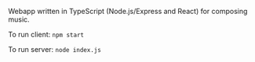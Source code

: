 Webapp written in TypeScript (Node.js/Express and React) for composing music.

To run client:
`npm start`

To run server:
`node index.js`
